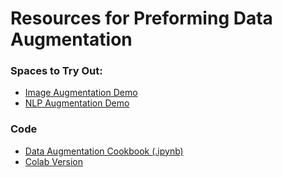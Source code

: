 # Resources for Preforming Data Augmentation

### Spaces to Try Out:

* [Image Augmentation Demo](https://huggingface.co/spaces/maximuspowers/img-aug-demo)
* [NLP Augmentation Demo](https://huggingface.co/spaces/maximuspowers/text-aug-demo)

### Code

* [Data Augmentation Cookbook (.ipynb)](DataAugmentationLecture.ipynb)
* [Colab Version](https://colab.research.google.com/drive/1uBwtWkXUdQn2OPQi8trQg1TosDYFn01J)
